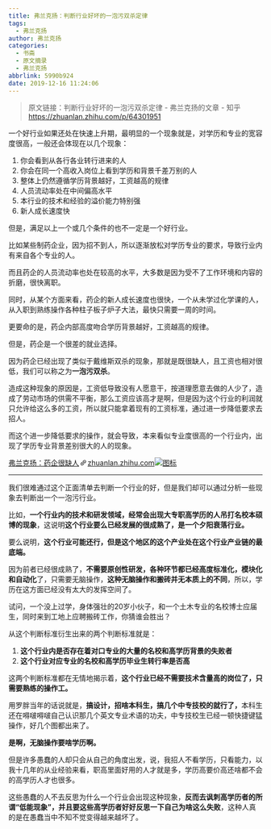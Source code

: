 ```yaml
---
title: 弗兰克扬：判断行业好坏的一泡污双杀定律
tags:
  - 弗兰克扬
author: 弗兰克扬
categories:
  - 书斋
  - 原文摘录
  - 弗兰克扬
abbrlink: 5990b924
date: 2019-12-16 11:24:06
---
```


> 原文链接：判断行业好坏的一泡污双杀定律 - 弗兰克扬的文章 - 知乎
       <https://zhuanlan.zhihu.com/p/64301951>

<!--more-->

<div class="Post-RichTextContainer"><div class="RichText ztext Post-RichText"><p>一个好行业如果还处在快速上升期，最明显的一个现象就是，对学历和专业的宽容度很高，一般还会体现在以几个现象：</p><ol><li>你会看到从各行各业转行进来的人</li><li>你会在同一个高收入岗位上看到学历和背景千差万别的人</li><li>整体上仍然遵循学历背景越好，工资越高的规律</li><li>人员流动率处在中间偏高水平</li><li>本行业的技术和经验的溢价能力特别强</li><li>新人成长速度快</li></ol><p>但是，满足以上一个或几个条件的也不一定是一个好行业。</p><p>比如某些制药企业，因为招不到人，所以逐渐放松对学历专业的要求，导致行业内有来自各个专业的人。</p><p>而且药企的人员流动率也处在较高的水平，大多数是因为受不了工作环境和内容的折磨，很快离职。</p><p>同时，从某个方面来看，药企的新人成长速度也很快，一个从未学过化学课的人，从入职到熟练操作各种柱子板子炉子大法，最快只需要一周的时间。</p><p>更要命的是，药企内部高度吻合学历背景越好，工资越高的规律。</p><p>但是，药企是一个很差的就业选择。</p><p>因为药企已经出现了类似于戴维斯双杀的现象，那就是既很缺人，且工资也相对很低，我们可以称之为<b>一泡污双杀</b>。</p><p>造成这种现象的原因是，工资低导致没有人愿意干，按道理愿意去做的人少了，造成了劳动市场的供需不平衡，那么工资应该高才是啊，但是因为这个行业的利润就只允许给这么多的工资，所以就只能拿着现有的工资标准，通过进一步降低要求去招人。</p><p>而这个进一步降低要求的操作，就会导致，本来看似专业度很高的一个行业内，出现了学历专业背景差别很大的人的现象。</p><a target="_blank" href="https://zhuanlan.zhihu.com/p/39837895" data-draft-node="block" data-draft-type="link-card" data-image="https://pic3.zhimg.com/v2-aef4ec28ff69620a9048274417c1f926_180x120.jpg" data-image-width="1160" data-image-height="840" class="LinkCard LinkCard--hasImage" data-za-detail-view-id="172"><span class="LinkCard-backdrop" style="background-image:url(https://pic3.zhimg.com/v2-aef4ec28ff69620a9048274417c1f926_180x120.jpg)"></span><span class="LinkCard-content"><span class="LinkCard-text"><span class="LinkCard-title" data-text="true">弗兰克扬：药企很缺人</span><span class="LinkCard-meta"><span style="display:inline-flex;align-items:center">​<svg class="Zi Zi--InsertLink" fill="currentColor" viewBox="0 0 24 24" width="17" height="17"><path d="M6.77 17.23c-.905-.904-.94-2.333-.08-3.193l3.059-3.06-1.192-1.19-3.059 3.058c-1.489 1.489-1.427 3.954.138 5.519s4.03 1.627 5.519.138l3.059-3.059-1.192-1.192-3.059 3.06c-.86.86-2.289.824-3.193-.08zm3.016-8.673l1.192 1.192 3.059-3.06c.86-.86 2.289-.824 3.193.08.905.905.94 2.334.08 3.194l-3.059 3.06 1.192 1.19 3.059-3.058c1.489-1.489 1.427-3.954-.138-5.519s-4.03-1.627-5.519-.138L9.786 8.557zm-1.023 6.68c.33.33.863.343 1.177.029l5.34-5.34c.314-.314.3-.846-.03-1.176-.33-.33-.862-.344-1.176-.03l-5.34 5.34c-.314.314-.3.846.03 1.177z" fill-rule="evenodd"></path></svg></span>zhuanlan.zhihu.com</span></span><span class="LinkCard-imageCell"><img class="LinkCard-image LinkCard-image--horizontal" alt="图标" src="https://pic3.zhimg.com/v2-aef4ec28ff69620a9048274417c1f926_180x120.jpg"></span></span></a><hr><p>我们很难通过这个正面清单去判断一个行业的好，但是我们却可以通过分析一些现象去判断出一个一泡污行业。</p><p>比如，<b>一个行业内的技术和研发领域，经常会出现大专职高学历的人吊打名校本硕博的现象</b>，这说明<b>这个行业要么已经发展的很成熟了，是一个夕阳衰落行业。</b></p><p>要么说明，<b>这个行业可能还行，但是这个地区的这个产业处在这个行业产业链的最底端。</b></p><p>因为前者已经很成熟了，<b>不需要原创性研发，各种环节都已经高度标准化，模块化和自动化</b>了，只需要无脑操作，<b>这种无脑操作和搬砖并无本质上的不同</b>，所以，学历在这方面已经没有太大的发挥空间了。</p><p>试问，一个没上过学，身体强壮的20岁小伙子，和一个土木专业的名校博士应届生，同时来到工地上应聘搬砖工作，你猜谁会胜出？</p><p>从这个判断标准衍生出来的两个判断标准就是：</p><ol><li><b>这个行业内是否存在着对口专业的大量的名校和高学历背景的失败者</b></li><li><b>这个行业对应专业的名校和高学历毕业生转行率是否高</b></li></ol><p>这两个判断标准都在无情地揭示着，<b>这个行业已经不需要技术含量高的岗位了，只需要熟练的操作工。</b></p><p>用罗胖当年的话说就是，<b>搞设计，招啥本科生，搞几个中专技校的就行了，</b>本科生还在嘚啵嘚啵自己认识那几个英文专业术语的功夫，中专技校生已经一顿快捷键猛操作，好几个图都出来了。</p><p><b>是啊，无脑操作要啥学历啊。</b></p><p>但是许多愚蠢的人却只会从自己的角度出发，说，我招人不看学历，只看能力，以我十几年的从业经验来看，职高里面好用的人才就是多，学历高要价高还啥都不会的高学历人才也很多。</p><p>这些愚蠢的人不去反思为什么一个行业会出现这种现象，<b>反而去讽刺高学历者的所谓“低能现象”，并且要这些高学历者好好反思一下自己为啥这么失败</b>，这种人真的是在愚蠢当中不知不觉变得越来越坏了。</p></div></div>
